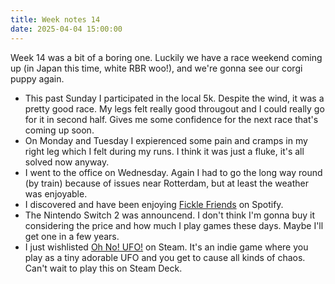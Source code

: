 ```yaml
---
title: Week notes 14
date: 2025-04-04 15:00:00
---
```


Week 14 was a bit of a boring one. Luckily we have a race weekend coming up (in Japan this time, white RBR woo!), and we're gonna see our corgi puppy again.

- This past Sunday I participated in the local 5k. Despite the wind, it was a pretty good race. My legs felt really good througout and I could really go for it in second half. Gives me some confidence for the next race that's coming up soon.
- On Monday and Tuesday I expierenced some pain and cramps in my right leg which I felt during my runs. I think it was just a fluke, it's all solved now anyway.
- I went to the office on Wednesday. Again I had to go the long way round (by train) because of issues near Rotterdam, but at least the weather was enjoyable.
- I discovered and have been enjoying [Fickle Friends](https://open.spotify.com/artist/1nhSLEYdoBHG6cJ8NDwoF1) on Spotify.
- The Nintendo Switch 2 was announcend. I don't think I'm gonna buy it considering the price and how much I play games these days. Maybe I'll get one in a few years.
- I just wishlisted [Oh No! UFO!](https://store.steampowered.com/app/3314190/Oh_No_UFO/) on Steam. It's an indie game where you play as a tiny adorable UFO and you get to cause all kinds of chaos. Can't wait to play this on Steam Deck.

